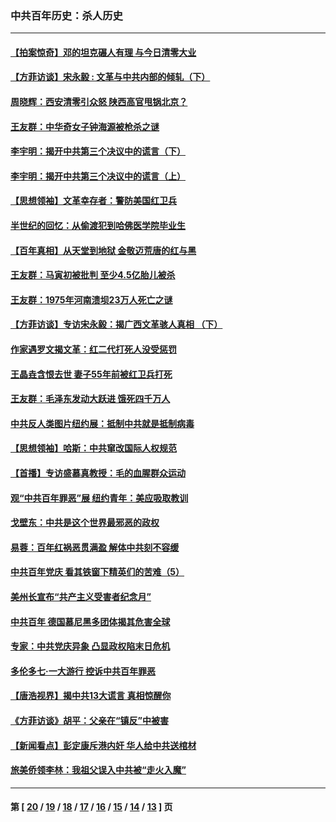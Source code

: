 ### 中共百年历史：杀人历史
---
#### [【拍案惊奇】邓的坦克碾人有理 与今日清零大业](../../pages/nf1176106/n13729574.md?06030430) 
#### [【方菲访谈】宋永毅 : 文革与中共内部的倾轧（下）](../../pages/nf1176106/n13486836.md?06030430) 
#### [周晓辉：西安清零引众怒 陕西高官甩锅北京？](../../pages/nf1176106/n13484627.md?06030430) 
#### [王友群：中华奇女子钟海源被枪杀之谜](../../pages/nf1176106/n13430555.md?06030430) 
#### [李宇明：揭开中共第三个决议中的谎言（下）](../../pages/nf1176106/n13389389.md?06030430) 
#### [李宇明：揭开中共第三个决议中的谎言（上）](../../pages/nf1176106/n13388697.md?06030430) 
#### [【思想领袖】文革幸存者：警防美国红卫兵](../../pages/nf1176106/n13339289.md?06030430) 
#### [半世纪的回忆：从偷渡犯到哈佛医学院毕业生](../../pages/nf1176106/n13345328.md?06030430) 
#### [【百年真相】从天堂到地狱 金敬迈荒唐的红与黑](../../pages/nf1176106/n13336995.md?06030430) 
#### [王友群：马寅初被批判 至少4.5亿胎儿被杀](../../pages/nf1176106/n13260313.md?06030430) 
#### [王友群：1975年河南溃坝23万人死亡之谜](../../pages/nf1176106/n13231576.md?06030430) 
#### [【方菲访谈】专访宋永毅：揭广西文革骇人真相 （下）](../../pages/nf1176106/n13209074.md?06030430) 
#### [作家遇罗文揭文革：红二代打死人没受惩罚](../../pages/nf1176106/n13205254.md?06030430) 
#### [王晶垚含恨去世 妻子55年前被红卫兵打死](../../pages/nf1176106/n13203590.md?06030430) 
#### [王友群：毛泽东发动大跃进 饿死四千万人](../../pages/nf1176106/n13177158.md?06030430) 
#### [中共反人类图片纽约展：抵制中共就是抵制病毒](../../pages/nf1176106/n13115371.md?06030430) 
#### [【思想领袖】哈斯：中共窜改国际人权规范](../../pages/nf1176106/n13053647.md?06030430) 
#### [【首播】专访盛慕真教授：毛的血腥群众运动](../../pages/nf1176106/n13091782.md?06030430) 
#### [观“中共百年罪恶”展 纽约青年：美应吸取教训](../../pages/nf1176106/n13085246.md?06030430) 
#### [戈壁东：中共是这个世界最邪恶的政权](../../pages/nf1176106/n13085641.md?06030430) 
#### [易蓉：百年红祸恶贯满盈 解体中共刻不容缓](../../pages/nf1176106/n13084455.md?06030430) 
#### [中共百年党庆 看其铁窗下精英们的苦难（5）](../../pages/nf1176106/n13076766.md?06030430) 
#### [美州长宣布“共产主义受害者纪念月”](../../pages/nf1176106/n13074024.md?06030430) 
#### [中共百年 德国慕尼黑多团体揭其危害全球](../../pages/nf1176106/n13068873.md?06030430) 
#### [专家：中共党庆异象 凸显政权陷末日危机](../../pages/nf1176106/n13067084.md?06030430) 
#### [多伦多七·一大游行 控诉中共百年罪恶](../../pages/nf1176106/n13062043.md?06030430) 
#### [【唐浩视界】揭中共13大谎言 真相惊醒你](../../pages/nf1176106/n13065208.md?06030430) 
#### [《方菲访谈》胡平：父亲在“镇反”中被害](../../pages/nf1176106/n13064114.md?06030430) 
#### [【新闻看点】彭定康斥港内奸 华人给中共送棺材](../../pages/nf1176106/n13064230.md?06030430) 
#### [旅美侨领李林：我祖父误入中共被“走火入魔”](../../pages/nf1176106/n13062777.md?06030430) 

---
#### 第 [ [20](./20.md?06030430) / [19](./19.md?06030430) / [18](./18.md?06030430) / [17](./17.md?06030430) / [16](./16.md?06030430) / [15](./15.md?06030430) / [14](./14.md?06030430) / [13](./13.md?06030430) ] 页
